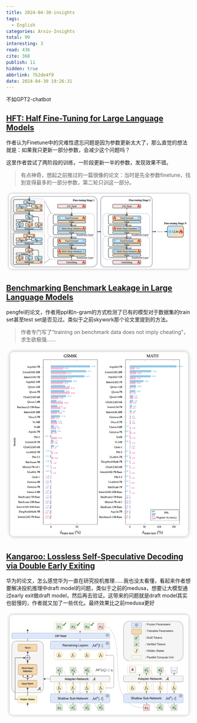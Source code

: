 ```yaml
---
title: 2024-04-30-insights
tags:
  - English
categories: Arxiv-Insights
total: 99
interesting: 3
read: 436
cite: 368
publish: 11
hidden: true
abbrlink: 7b2de4f9
date: 2024-04-30 19:26:31
---
```


不如GPT2-chatbot

## [HFT: Half Fine-Tuning for Large Language Models](https://arxiv.org/pdf/2404.18466)

作者认为Finetune中的灾难性遗忘问题是因为参数更新太大了，那么直觉的想法就是：如果我只更新一部分参数，会减少这个问题吗？

这里作者尝试了两阶段的训练，一阶段更新一半的参数，发现效果不错。

> 有点神奇，想起之前推过的一篇很像的论文：当时是先全参数finetune，找到变得最多的一部分参数，第二轮只训这一部分。

<img src="../../files/images/arxiv-insights/2024-04-29-05-03/half.png">



## [**Benchmarking Benchmark Leakage in Large Language Models**](https://arxiv.org/pdf/2404.18824)

pengfei的论文，作者用ppl和n-gram的方式检测了已有的模型对于数据集的train set甚至test set是否见过。类似于之前skywork那个论文里提到的方法。

> 作者专门写了"training on benchmark data does not imply cheating"，求生欲极强……

<img src="../../files/images/arxiv-insights/2024-04-29-05-03/leakage.png">





## [Kangaroo: Lossless Self-Speculative Decoding via Double Early Exiting](https://arxiv.org/pdf/2404.18911)

华为的论文，怎么感觉华为一直在研究投机推理……我也没太看懂，看起来作者想要解决投机推理中draft model的问题，类似于之前的medusa，想要让大模型通过early exit做draft model，然后再去验证。这带来的问题就是draft model其实也挺慢的，作者就又加了一些优化。最终效果比之前medusa更好

<img src="../../files/images/arxiv-insights/2024-04-29-05-03/kangaroo.png">

